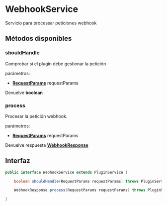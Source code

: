# WebhookService

Servicio para processar peticiones webhook

## Métodos disponibles

### shouldHandle

Comprobar si el plugin debe gestionar la petición

parámetros:

- **[RequestParams](../Models/RequestParams.md)** requestParams

Devuelve **boolean**

### process

Procesar la petición webhook.

parámetros:

- **[RequestParams](../Models/RequestParams.md)** requestParams

Devuelve respuesta **[WebhookResponse](../Models/WebhookResponse.md)**

## Interfaz

```java
public interface WebhookService extends PluginService {

	boolean shouldHandle(RequestParams requestParams) throws PluginServiceException;

	WebhookResponse process(RequestParams requestParams) throws PluginServiceException;

}
```
